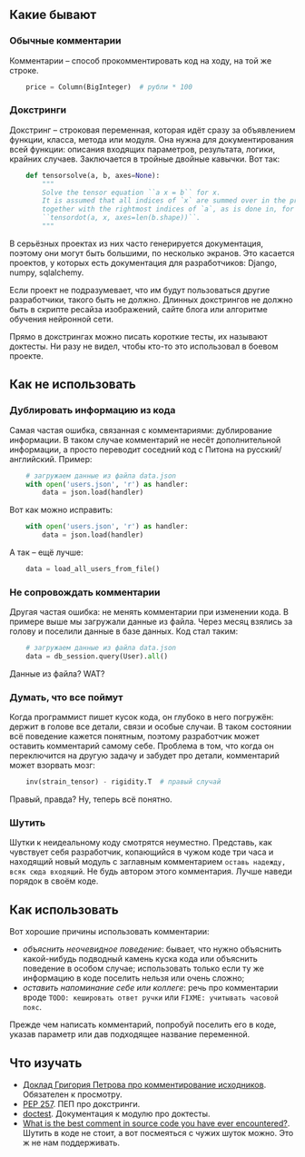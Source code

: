 ## Какие бывают

### Обычные комментарии

Комментарии – способ прокомментировать код на ходу, на той же строке. 
```python
    price = Column(BigInteger)  # рубли * 100
```

### Докстринги

Докстринг – строковая переменная, которая идёт сразу за объявлением функции, класса, метода или модуля.
Она нужна для документирования всей функции: описания входящих параметров, результата, логики, крайних случаев.
Заключается в тройные двойные кавычки. Вот так:
```python
    def tensorsolve(a, b, axes=None):
        """
        Solve the tensor equation ``a x = b`` for x.
        It is assumed that all indices of `x` are summed over in the product,
        together with the rightmost indices of `a`, as is done in, for example,
        ``tensordot(a, x, axes=len(b.shape))``.
        """
```
В серьёзных проектах из них часто генерируется документация, поэтому они могут быть большими, по несколько экранов.
Это касается проектов, у которых есть документация для разработчиков: Django, numpy, sqlalchemy.

Если проект не подразумевает, что им будут пользоваться другие разработчики, такого быть не должно.
Длинных докстрингов не должно быть в скрипте ресайза изображений, сайте блога или алгоритме обучения нейронной сети.

Прямо в докстрингах можно писать короткие тесты, их называют доктесты. Ни разу не видел, чтобы кто-то
это использовал в боевом проекте.


## Как не использовать


### Дублировать информацию из кода

Самая частая ошибка, связанная с комментариями: дублирование информации.
В таком случае комментарий не несёт дополнительной информации, а просто переводит соседний код
с Питона на русский/английский. Пример:
```python
    # загружаем данные из файла data.json
    with open('users.json', 'r') as handler:
        data = json.load(handler)
```
Вот как можно исправить:
```python
    with open('users.json', 'r') as handler:
        data = json.load(handler)
```
А так – ещё лучше:
```python
    data = load_all_users_from_file()

```
### Не сопровождать комментарии

Другая частая ошибка: не менять комментарии при изменении кода. В примере выше мы загружали данные из файла. 
Через месяц взялись за голову и поселили данные в базе данных. Код стал таким:
```python
    # загружаем данные из файла data.json
    data = db_session.query(User).all()
```
Данные из файла? WAT?


### Думать, что все поймут

Когда программист пишет кусок кода, он глубоко в него погружён: держит в голове все детали, связи и особые случаи.
В таком состоянии всё поведение кажется понятным, поэтому разработчик может оставить комментарий самому себе.
Проблема в том, что когда он переключится на другую задачу и забудет про детали, комментарий может взорвать мозг:
```python
    inv(strain_tensor) - rigidity.T  # правый случай
```
Правый, правда? Ну, теперь всё понятно.


### Шутить

Шутки к неидеальному коду смотрятся неуместно. Представь, как чувствует себя разработчик, копающийся в чужом
коде три часа и находящий новый модуль с заглавным комментарием `оставь надежду, всяк сюда входящий`.
Не будь автором этого комментария. Лучше наведи порядок в своём коде.


## Как использовать

Вот хорошие причины использовать комментарии:

- *объяснить неочевидное поведение*: бывает, что нужно объяснить какой-нибудь подводный камень куска кода
  или объяснить поведение в особом случае; использовать только если ту же информацию в коде поселить нельзя или
  очень сложно;
- *оставить напоминание себе или коллеге*: речь про комментарии вроде `TODO: кешировать ответ ручки`
  или `FIXME: учитывать часовой пояс`.

Прежде чем написать комментарий, попробуй поселить его в коде, указав параметр или дав подходящее название переменной.


## Что изучать

- [Доклад Григория Петрова про комментирование исходников](https://www.youtube.com/watch?v=-SRUctRR_4s). Обязателен к просмотру.
- [PEP 257](https://www.python.org/dev/peps/pep-0257/). ПЕП про докстринги.
- [doctest](https://docs.python.org/3.5/library/doctest.html). Документация к модулю про доктесты.
- [What is the best comment in source code you have ever encountered?](http://stackoverflow.com/questions/184618/). Шутить в коде не стоит, а вот посмеяться с чужих шуток можно. Это ж не нам поддерживать.
